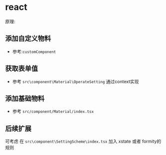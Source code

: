 # react

原理: 

## 添加自定义物料

- 参考:`customComponent`


## 获取表单值

- 参考 `src\component\Material\OperateSetting` 通过context实现


## 添加基础物料

- 参考 `src/component/Material/index.tsx`


## 后续扩展
可考虑 在 `src\component\SettingScheme\index.tsx` 加入 xstate 或者 formity的规则
